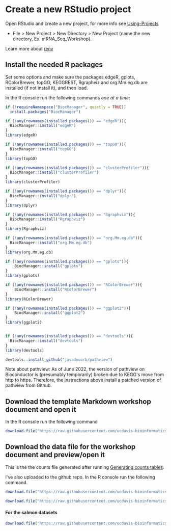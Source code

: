 
# Create a new RStudio project

Open RStudio and create a new project, for more info see [Using-Projects](https://support.rstudio.com/hc/en-us/articles/200526207-Using-Projects)

* File > New Project > New Directory > New Project (name the new directory, Ex. mRNA_Seq_Workshop).

Learn more about [renv](https://rstudio.github.io/renv/articles/renv.html)

## Install the needed R packages

Set some options and make sure the packages edgeR, gplots, RColorBrewer, topGO, KEGGREST, Rgraphviz and org.Mm.eg.db are installed (if not install it), and then load.

In the R console run the following commands *one at a time*:
```r
if (!requireNamespace("BiocManager", quietly = TRUE))
  install.packages("BiocManager")

if (!any(rownames(installed.packages()) == "edgeR")){
  BiocManager::install("edgeR")
}
library(edgeR)

if (!any(rownames(installed.packages()) == "topGO")){
  BiocManager::install("topGO")
}
library(topGO)

if (!any(rownames(installed.packages()) == "clusterProfiler")){
  BiocManager::install("clusterProfiler")
}
library(clusterProfiler)

if (!any(rownames(installed.packages()) == "dplyr")){
  BiocManager::install("dplyr")
}
library(dplyr)

if (!any(rownames(installed.packages()) == "Rgraphviz")){
  BiocManager::install("Rgraphviz")
}
library(Rgraphviz)

if (!any(rownames(installed.packages()) == "org.Mm.eg.db")){
  BiocManager::install("org.Mm.eg.db")
}
library(org.Mm.eg.db)

if (!any(rownames(installed.packages()) == "gplots")){
    BiocManager::install("gplots")
}
library(gplots)

if (!any(rownames(installed.packages()) == "RColorBrewer")){
    BiocManager::install("RColorBrewer")
}
library(RColorBrewer)

if (!any(rownames(installed.packages()) == "ggplot2")){
    BiocManager::install("ggplot2")
}
library(ggplot2)


if (!any(rownames(installed.packages()) == "devtools")){
  BiocManager::install("devtools")
}
library(devtools)

devtools::install_github("javadnoorb/pathview")
```

Note about pathview: As of June 2022, the version of pathview on Bioconductor is (presumably temporarily) broken due to KEGG's move from http to https. Therefore, the instructions above install a patched version of pathview from Github.  

## Download the template Markdown workshop document and open it

In the R console run the following command

```r
download.file("https://raw.githubusercontent.com/ucdavis-bioinformatics-training/2023-June-RNA-Seq-Analysis/master/data_analysis/DE_Analysis_mm.Rmd", "DE_Analysis_mm.Rmd")
```

## Download the data file for the workshop document and preview/open it

This is the the counts file generated after running [Generating counts tables](https://ucdavis-bioinformatics-training.github.io/2023-June-RNA-Seq-Analysis/data_reduction/counts).

I've also uploaded to the github repo. In the R console run the following command.
```r
download.file("https://raw.githubusercontent.com/ucdavis-bioinformatics-training/2023-June-RNA-Seq-Analysis/master/datasets/rnaseq_workshop_counts.txt", "rnaseq_workshop_counts.txt")
```

```r
download.file("https://raw.githubusercontent.com/ucdavis-bioinformatics-training/2023-June-RNA-Seq-Analysis/master/datasets/ensembl_mm_109.txt", "ensembl_mm_109.txt")
```

#### For the salmon datasets

```r
download.file("https://raw.githubusercontent.com/ucdavis-bioinformatics-training/2023-June-RNA-Seq-Analysis/master/datasets/rnaseq_salmon_workshop_counts.txt", "rnaseq_salmon_workshop_counts.txt")
```

